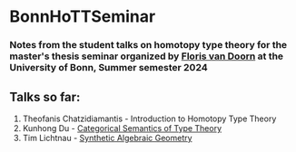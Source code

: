 # BonnHoTTSeminar

### Notes from the student talks on homotopy type theory for the master's thesis seminar organized by [Floris van Doorn](https://florisvandoorn.com/) at the University of Bonn, Summer semester 2024

## Talks so far:
1. Theofanis Chatzidiamantis - Introduction to Homotopy Type Theory
2. Kunhong Du - [Categorical Semantics of Type Theory](https://github.com/thchatzidiamantis/BonnHoTTSeminar/blob/main/Talk%202/main.pdf)
3. Tim Lichtnau - [Synthetic Algebraic Geometry](https://github.com/thchatzidiamantis/BonnHoTTSeminar/blob/main/Talk%203/Synthetic%20Algebraic%20Geometry.pdf)
